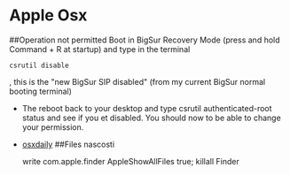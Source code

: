 Apple Osx
======================
##Operation not permitted
Boot in BigSur Recovery Mode (press and hold Command + R at startup) and type in the terminal

    csrutil disable
 , this is the "new BigSur SIP disabled" (from my current BigSur normal booting terminal) 

- The reboot back to your desktop and type csrutil authenticated-root status and see if you et disabled. You should now to be able to change your permission.

-  [osxdaily](https://osxdaily.com/2018/10/09/fix-operation-not-permitted-terminal-error-macos/)
##Files nascosti
    
    write com.apple.finder AppleShowAllFiles true; killall Finder